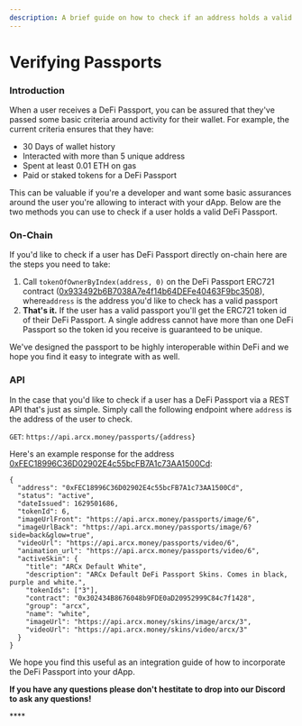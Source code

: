 ```yaml
---
description: A brief guide on how to check if an address holds a valid DeFi Passport
---
```


# Verifying Passports

### Introduction

When a user receives a DeFi Passport, you can be assured that they've passed some basic criteria around activity for their wallet. For example, the current criteria ensures that they have: 

* 30 Days of wallet history
* Interacted with more than 5 unique address
* Spent at least 0.01 ETH on gas
* Paid or staked tokens for a DeFi Passport

This can be valuable if you're a developer and want some basic assurances around the user you're allowing to interact with your dApp. Below are the two methods you can use to check if a user holds a valid DeFi Passport.

### On-Chain

If you'd like to check if a user has DeFi Passport directly on-chain here are the steps you need to take:

1. Call `tokenOfOwnerByIndex(address, 0)` on the DeFi Passport ERC721 contract \([0x933492b6B7038A7e4f14b64DEFe40463F9bc3508](https://etherscan.io/address/0x933492b6B7038A7e4f14b64DEFe40463F9bc3508)\), where`address` is the address you'd like to check has a valid passport
2. **That's it.** If the user has a valid passport you'll get the ERC721 token id of their DeFi Passport. A single address cannot have more than one DeFi Passport so the token id you receive is guaranteed to be unique.

We've designed the passport to be highly interoperable within DeFi and we hope you find it easy to integrate with as well.

### API

In the case that you'd like to check if a user has a DeFi Passport via a REST API that's just as simple. Simply call the following endpoint where `address` is the address of the user to check.

`GET`: `https://api.arcx.money/passports/{address}`

Here's an example response for the address [0xFEC18996C36D02902E4c55bcFB7A1c73AA1500Cd](https://api.arcx.money/passports/0xFEC18996C36D02902E4c55bcFB7A1c73AA1500Cd):

```text
{
  "address": "0xFEC18996C36D02902E4c55bcFB7A1c73AA1500Cd",
  "status": "active",
  "dateIssued": 1629501686,
  "tokenId": 6,
  "imageUrlFront": "https://api.arcx.money/passports/image/6",
  "imageUrlBack": "https://api.arcx.money/passports/image/6?side=back&glow=true",
  "videoUrl": "https://api.arcx.money/passports/video/6",
  "animation_url": "https://api.arcx.money/passports/video/6",
  "activeSkin": {
    "title": "ARCx Default White",
    "description": "ARCx Default DeFi Passport Skins. Comes in black, purple and white.",
    "tokenIds": ["3"],
    "contract": "0x302434B8676048b9FDE0aD20952999C84c7f1428",
    "group": "arcx",
    "name": "white",
    "imageUrl": "https://api.arcx.money/skins/image/arcx/3",
    "videoUrl": "https://api.arcx.money/skins/video/arcx/3"
  }
}
```

We hope you find this useful as an integration guide of how to incorporate the DeFi Passport into your dApp. 

**If you have any questions please don't hestitate to drop into our Discord to ask any questions!**

\*\*\*\*

